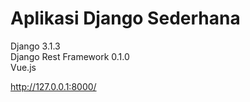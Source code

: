 <h1>Aplikasi Django Sederhana</h1>

Django 3.1.3<br> 
Django Rest Framework 0.1.0<br>
Vue.js<br>

http://127.0.0.1:8000/
